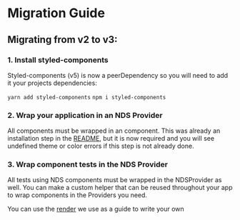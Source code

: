 # Migration Guide

## Migrating from v2 to v3:

### 1. Install styled-components

Styled-components (v5) is now a peerDependency so you will need to add it your projects dependencies:

`yarn add styled-components`
`npm i styled-components`

### 2. Wrap your application in an NDS Provider

All components must be wrapped in an <NDSProvider> component. This was already an installation step in the [README](https://github.com/nulogy/design-system/blob/master/README.md), but it is now required and you will see undefined theme or color errors if this step is not already done.

### 3. Wrap component tests in the NDS Provider

All tests using NDS components must be wrapped in the NDSProvider as well. You can make a custom helper that can be reused throughout your app to wrap components in the Providers you need.

You can use the [render](https://github.com/nulogy/design-system/blob/master/components/src/NDSProvider/render.spec-utils.js) we use as a guide to write your own
